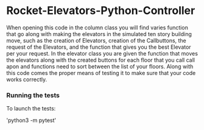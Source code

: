 # Rocket-Elevators-Python-Controller
When opening this code in the column class you will find varies function that go along with making the elevators in the simulated ten story building move, such as the creation of Elevators, creation of the Callbuttons, the request of the Elevators, and the function that gives you the best Elevator per your request. In the elevator class you are given the function that moves the elevators along with the created buttons for each floor that you call call apon and functions need to sort between the list of your floors. Along with this code comes the proper means of testing it to make sure that your code works correctly. 

### Running the tests

To launch the tests:

'python3 -m pytest'


